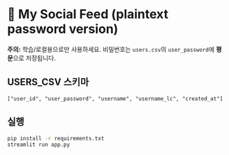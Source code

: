 # 🧵 My Social Feed (plaintext password version)

**주의:** 학습/로컬용으로만 사용하세요. 비밀번호는 `users.csv`의 `user_password`에 **평문**으로 저장됩니다.

## USERS_CSV 스키마
```
["user_id", "user_password", "username", "username_lc", "created_at"]
```

## 실행
```bash
pip install -r requirements.txt
streamlit run app.py
```

